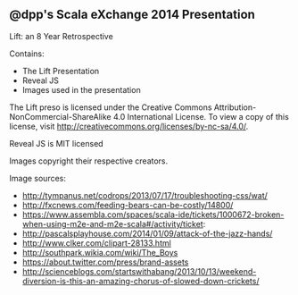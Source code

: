 ## @dpp's Scala eXchange 2014 Presentation

Lift: an 8 Year Retrospective

Contains:

* The Lift Presentation
* Reveal JS
* Images used in the presentation

The Lift preso is licensed under the Creative Commons Attribution-NonCommercial-ShareAlike 4.0 International License. To view a copy of this license, visit http://creativecommons.org/licenses/by-nc-sa/4.0/.

Reveal JS is MIT licensed

Images copyright their respective creators.

Image sources:

* http://tympanus.net/codrops/2013/07/17/troubleshooting-css/wat/
* http://fxcnews.com/feeding-bears-can-be-costly/14800/
* https://www.assembla.com/spaces/scala-ide/tickets/1000672-broken-when-using-m2e-and-m2e-scala#/activity/ticket:
* http://pascalsplayhouse.com/2014/01/09/attack-of-the-jazz-hands/
* http://www.clker.com/clipart-28133.html
* http://southpark.wikia.com/wiki/The_Boys
* https://about.twitter.com/press/brand-assets
* http://scienceblogs.com/startswithabang/2013/10/13/weekend-diversion-is-this-an-amazing-chorus-of-slowed-down-crickets/
